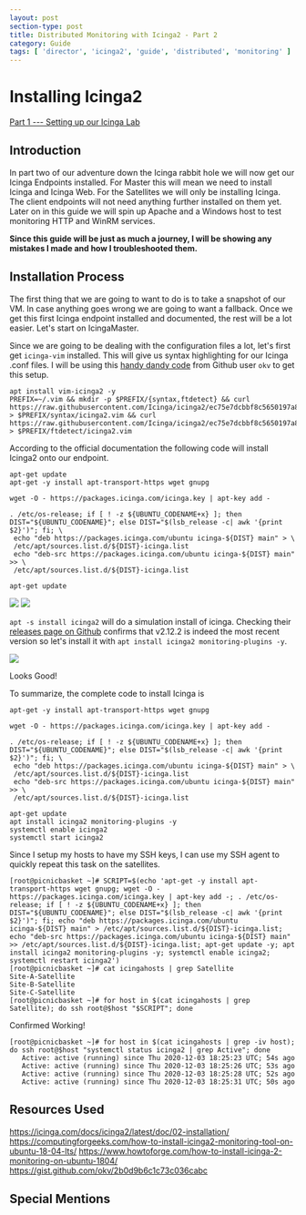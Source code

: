 ```yaml
---
layout: post
section-type: post
title: Distributed Monitoring with Icinga2 - Part 2
category: Guide
tags: [ 'director', 'icinga2', 'guide', 'distributed', 'monitoring' ]
---
```

# Installing Icinga2
[Part 1 --- Setting up our Icinga Lab]()

## Introduction
In part two of our adventure down the Icinga rabbit hole we will now get our Icinga Endpoints installed. For Master this will mean we need to install Icinga and Icinga Web. For the Satellites we will only be installing Icinga. The client endpoints will not need anything further installed on them yet. Later on in this guide we will spin up Apache and a Windows host to test monitoring HTTP and WinRM services.

**Since this guide will be just as much a journey, I will be showing any mistakes I made and how I troubleshooted them.**

## Installation Process
The first thing that we are going to want to do is to take a snapshot of our VM. In case anything goes wrong we are going to want a fallback. Once we get this first Icinga endpoint installed and documented, the rest will be a lot easier. Let's start on IcingaMaster.

Since we are going to be dealing with the configuration files a lot, let's first get `icinga-vim` installed. This will give us syntax highlighting for our Icinga .conf files. I will be using this [handy dandy code](https://gist.github.com/okv/2b0d9b6c1c73c036cabc) from Github user `okv` to get this setup.
```
apt install vim-icinga2 -y
PREFIX=~/.vim && mkdir -p $PREFIX/{syntax,ftdetect} && curl https://raw.githubusercontent.com/Icinga/icinga2/ec75e7dcbbf8c5650197a82107969936220707c8/tools/syntax/vim/syntax/icinga2.vim > $PREFIX/syntax/icinga2.vim && curl https://raw.githubusercontent.com/Icinga/icinga2/ec75e7dcbbf8c5650197a82107969936220707c8/tools/syntax/vim/ftdetect/icinga2.vim > $PREFIX/ftdetect/icinga2.vim
```

According to the official documentation the following code will install Icinga2 onto our endpoint.

```
apt-get update
apt-get -y install apt-transport-https wget gnupg

wget -O - https://packages.icinga.com/icinga.key | apt-key add -

. /etc/os-release; if [ ! -z ${UBUNTU_CODENAME+x} ]; then DIST="${UBUNTU_CODENAME}"; else DIST="$(lsb_release -c| awk '{print $2}')"; fi; \
 echo "deb https://packages.icinga.com/ubuntu icinga-${DIST} main" > \
 /etc/apt/sources.list.d/${DIST}-icinga.list
 echo "deb-src https://packages.icinga.com/ubuntu icinga-${DIST} main" >> \
 /etc/apt/sources.list.d/${DIST}-icinga.list

apt-get update
```

![](../img/2020-11-30-installing-icinga-b95f6.png)
![](../img/2020-11-30-installing-icinga-045c0.png)

`apt -s install icinga2` will do a simulation install of icinga. Checking their [releases page on Github](https://github.com/Icinga/icinga2/releases) confirms that v2.12.2 is indeed the most recent version so let's install it with `apt install icinga2 monitoring-plugins -y`.

![](../img/2020-11-30-installing-icinga-9db39.png)

Looks Good!

To summarize, the complete code to install Icinga is

```
apt-get -y install apt-transport-https wget gnupg

wget -O - https://packages.icinga.com/icinga.key | apt-key add -

. /etc/os-release; if [ ! -z ${UBUNTU_CODENAME+x} ]; then DIST="${UBUNTU_CODENAME}"; else DIST="$(lsb_release -c| awk '{print $2}')"; fi; \
 echo "deb https://packages.icinga.com/ubuntu icinga-${DIST} main" > \
 /etc/apt/sources.list.d/${DIST}-icinga.list
 echo "deb-src https://packages.icinga.com/ubuntu icinga-${DIST} main" >> \
 /etc/apt/sources.list.d/${DIST}-icinga.list

apt-get update
apt install icinga2 monitoring-plugins -y
systemctl enable icinga2
systemctl start icinga2
```

Since I setup my hosts to have my SSH keys, I can use my SSH agent to quickly repeat this task on the satellites.

```
[root@picnicbasket ~]# SCRIPT=$(echo 'apt-get -y install apt-transport-https wget gnupg; wget -O - https://packages.icinga.com/icinga.key | apt-key add -; . /etc/os-release; if [ ! -z ${UBUNTU_CODENAME+x} ]; then DIST="${UBUNTU_CODENAME}"; else DIST="$(lsb_release -c| awk '{print $2}')"; fi; echo "deb https://packages.icinga.com/ubuntu icinga-${DIST} main" > /etc/apt/sources.list.d/${DIST}-icinga.list; echo "deb-src https://packages.icinga.com/ubuntu icinga-${DIST} main" >> /etc/apt/sources.list.d/${DIST}-icinga.list; apt-get update -y; apt install icinga2 monitoring-plugins -y; systemctl enable icinga2; systemctl restart icinga2')
[root@picnicbasket ~]# cat icingahosts | grep Satellite
Site-A-Satellite
Site-B-Satellite
Site-C-Satellite
[root@picnicbasket ~]# for host in $(cat icingahosts | grep Satellite); do ssh root@$host "$SCRIPT"; done
```

Confirmed Working!
```
[root@picnicbasket ~]# for host in $(cat icingahosts | grep -iv host); do ssh root@$host "systemctl status icinga2 | grep Active"; done
   Active: active (running) since Thu 2020-12-03 18:25:23 UTC; 54s ago
   Active: active (running) since Thu 2020-12-03 18:25:26 UTC; 53s ago
   Active: active (running) since Thu 2020-12-03 18:25:28 UTC; 52s ago
   Active: active (running) since Thu 2020-12-03 18:25:31 UTC; 50s ago
```

## Resources Used
https://icinga.com/docs/icinga2/latest/doc/02-installation/
https://computingforgeeks.com/how-to-install-icinga2-monitoring-tool-on-ubuntu-18-04-lts/
https://www.howtoforge.com/how-to-install-icinga-2-monitoring-on-ubuntu-1804/
https://gist.github.com/okv/2b0d9b6c1c73c036cabc

## Special Mentions
